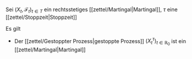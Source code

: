 Sei $(X_t, \mathcal{F}_t)_{t \in T}$ ein rechtsstetiges [[zettel/Martingal|Martingal]], $\tau$ eine [[zettel/Stoppzeit|Stoppzeit]]

Es gilt
- Der [[zettel/Gestoppter Prozess|gestoppte Prozess]] $(X_t^\tau)_{t \in \mathbb{R}_0}$ ist ein [[zettel/Martingal|Martingal]]